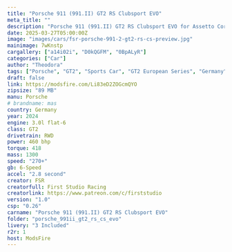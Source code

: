 ```yaml
---
title: "Porsche 911 (991.II) GT2 RS Clubsport EVO"
meta_title: ""
description: "Porsche 911 (991.II) GT2 RS Clubsport EVO for Assetto Corsa by FSR"
date: 2025-03-27T05:00:00Z
image: "images/cars/fsr-porsche-991-2-gt2-rs-cs-preview.jpg"
mainimage: 7wKnstp
cargallery: ["a14i02i", "D0kQGFM", "0BpALyR"]
categories: ["Car"]
author: "Theodora"
tags: ["Porsche", "GT2", "Sports Car", "GT2 European Series", "Germany", "2024"]
draft: false
link: https://modsfire.com/Li83eD2ZOGcmQYO
zipsize: "89 MB"
manu: Porsche
# brandname: mas
country: Germany
year: 2024
engine: 3.0l flat-6
class: GT2
drivetrain: RWD
power: 460 bhp 
torque: 418
mass: 1300
speed: "270+"
gb: 6-Speed
accel: "2.8 second"
creator: FSR
creatorfull: First Studio Racing
creatorlink: https://www.patreon.com/c/firststudio
version: "1.0"
csp: "0.26"
carname: "Porsche 911 (991.II) GT2 RS Clubsport EVO"
folder: "porsche_991ii_gt2_rs_cs_evo"
livery: "3 Included"
r2r: 1
host: ModsFire
---
```


